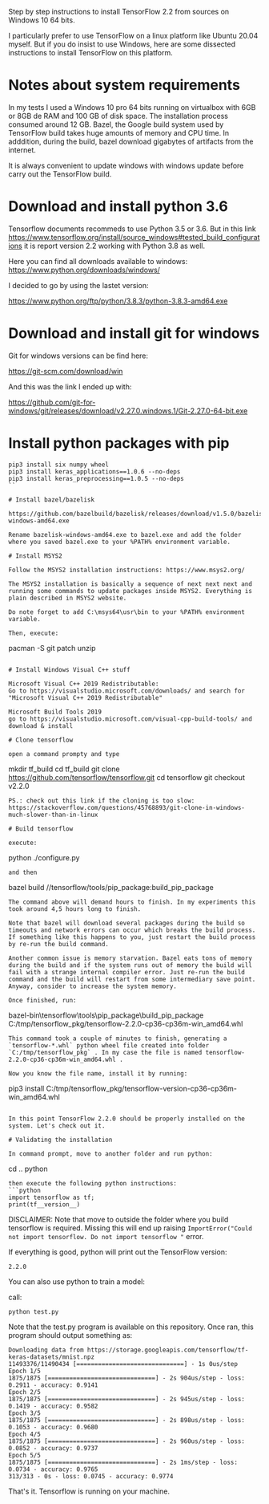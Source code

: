 Step by step instructions to install TensorFlow 2.2 from sources on Windows 10 64 bits.

I particularly prefer to use TensorFlow on a linux platform like Ubuntu 20.04 myself. But if you do insist to use Windows, here are some dissected instructions to install TensorFlow on this platform.

# Notes about system requirements

In my tests I used a Windows 10 pro 64 bits running on virtualbox with 6GB or 8GB de RAM and 100 GB of disk space. The installation process consumed around 12 GB.
Bazel, the Google build system used by TensorFlow build takes huge amounts of memory and CPU time. In adddition, during the build, bazel download gigabytes of artifacts from the internet. 

It is always convenient to update windows with windows update before carry out the TensorFlow build.

# Download and install python 3.6

Tensorflow documents recommeds to use Python 3.5 or 3.6. But in this link https://www.tensorflow.org/install/source_windows#tested_build_configurations it is report version 2.2 working with Python 3.8 as well.

Here you can find all downloads available to windows:
https://www.python.org/downloads/windows/

I decided to go by using the lastet version:

https://www.python.org/ftp/python/3.8.3/python-3.8.3-amd64.exe

# Download and install git for windows

Git for windows versions can be find here:

https://git-scm.com/download/win

And this was the link I ended up with:

https://github.com/git-for-windows/git/releases/download/v2.27.0.windows.1/Git-2.27.0-64-bit.exe

# Install python packages with pip

```
pip3 install six numpy wheel
pip3 install keras_applications==1.0.6 --no-deps
pip3 install keras_preprocessing==1.0.5 --no-deps
``

# Install bazel/bazelisk

https://github.com/bazelbuild/bazelisk/releases/download/v1.5.0/bazelisk-windows-amd64.exe

Rename bazelisk-windows-amd64.exe to bazel.exe and add the folder where you saved bazel.exe to your %PATH% environment variable.

# Install MSYS2 

Follow the MSYS2 installation instructions: https://www.msys2.org/

The MSYS2 installation is basically a sequence of next next next and running some commands to update packages inside MSYS2. Everything is plain described in MSYS2 website.

Do note forget to add C:\msys64\usr\bin to your %PATH% environment variable.

Then, execute:

```
pacman -S git patch unzip
```

# Install Windows Visual C++ stuff

Microsoft Visual C++ 2019 Redistributable:
Go to https://visualstudio.microsoft.com/downloads/ and search for "Microsoft Visual C++ 2019 Redistributable"

Microsoft Build Tools 2019
go to https://visualstudio.microsoft.com/visual-cpp-build-tools/ and download & install

# Clone tensorflow

open a command prompty and type

```
mkdir tf_build
cd tf_build
git clone https://github.com/tensorflow/tensorflow.git
cd tensorflow
git checkout v2.2.0
```
PS.: check out this link if the cloning is too slow: https://stackoverflow.com/questions/45768893/git-clone-in-windows-much-slower-than-in-linux

# Build tensorflow

execute:

```
python ./configure.py
```
and then

```
bazel build //tensorflow/tools/pip_package:build_pip_package
```
The command above will demand hours to finish. In my experiments this took around 4,5 hours long to finish.

Note that bazel will download several packages during the build so timeouts and network errors can occur which breaks the build process. If something like this happens to you, just restart the build process by re-run the build command.

Another common issue is memory starvation. Bazel eats tons of memory during the build and if the system runs out of memory the build will fail with a strange internal compiler error. Just re-run the build command and the build will restart from some intermediary save point. Anyway, consider to increase the system memory.

Once finished, run:
```
bazel-bin\tensorflow\tools\pip_package\build_pip_package C:/tmp/tensorflow_pkg/tensorflow-2.2.0-cp36-cp36m-win_amd64.whl
```
This command took a couple of minutes to finish, generating a `tensorflow-*.whl` python wheel file created into folder `C:/tmp/tensorflow_pkg` . In my case the file is named tensorflow-2.2.0-cp36-cp36m-win_amd64.whl .

Now you know the file name, install it by running:

```
pip3 install C:/tmp/tensorflow_pkg/tensorflow-version-cp36-cp36m-win_amd64.whl
```

In this point TensorFlow 2.2.0 should be properly installed on the system. Let's check out it.

# Validating the installation

In command prompt, move to another folder and run python:

```
cd ..
python
```
then execute the following python instructions:
```python
import tensorflow as tf;
print(tf__version__)
```
DISCLAIMER: Note that move to outside the folder where you build tensorflow is required. Missing this will end up raising `ImportError("Could not import tensorflow. Do not import tensorflow "` error.

If everything is good, python will print out the TensorFlow version:
```
2.2.0
```

You can also use python to train a model:

call:

```
python test.py
```

Note that the test.py program is available on this repository. Once ran, this program should output something as:

```
Downloading data from https://storage.googleapis.com/tensorflow/tf-keras-datasets/mnist.npz
11493376/11490434 [==============================] - 1s 0us/step
Epoch 1/5
1875/1875 [==============================] - 2s 904us/step - loss: 0.2911 - accuracy: 0.9141
Epoch 2/5
1875/1875 [==============================] - 2s 945us/step - loss: 0.1419 - accuracy: 0.9582
Epoch 3/5
1875/1875 [==============================] - 2s 898us/step - loss: 0.1053 - accuracy: 0.9680
Epoch 4/5
1875/1875 [==============================] - 2s 960us/step - loss: 0.0852 - accuracy: 0.9737
Epoch 5/5
1875/1875 [==============================] - 2s 1ms/step - loss: 0.0734 - accuracy: 0.9765
313/313 - 0s - loss: 0.0745 - accuracy: 0.9774
```

That's it. Tensorflow is running on your machine.
